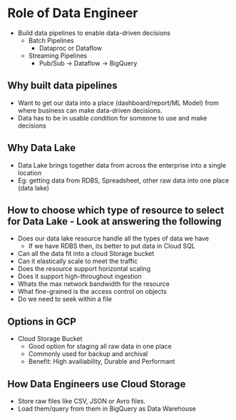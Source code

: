 # Role of Data Engineer

- Build data pipelines to enable data-driven decisions
  - Batch Pipelines
    - Dataproc or Dataflow
  - Streaming Pipelines
    - Pub/Sub -> Dataflow -> BigQuery

## Why built data pipelines

- Want to get our data into a place (dashboard/report/ML Model) from where business can make data-driven decisions.
- Data has to be in usable condition for someone to use and make decisions

## Why Data Lake

- Data Lake brings together data from across the enterprise into a single location
- Eg: getting data from RDBS, Spreadsheet, other raw data into one place (data lake)

## How to choose which type of resource to select for Data Lake - Look at answering the following

- Does our data lake resource handle all the types of data we have
  - If we have RDBS then, its better to put data in Cloud SQL
- Can all the data fit into a cloud Storage bucket
- Can it elastically scale to meet the traffic
- Does the resource support horizontal scaling
- Does it support high-throughout ingestion
- Whats the max network bandwidth for the resource
- What fine-grained is the access control on objects
- Do we need to seek within a file

## Options in GCP

- Cloud Storage Bucket
  - Good option for staging all raw data in one place
  - Commonly used for backup and archival
  - Benefit: High availiability, Durable and Performant

## How Data Engineers use Cloud Storage

- Store raw files like CSV, JSON or Avro files.
- Load them/query from them in BigQuery as Data Warehouse
